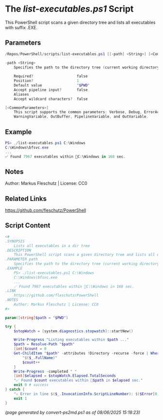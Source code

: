 The *list-executables.ps1* Script
===========================

This PowerShell script scans a given directory tree and lists all executables with suffix .EXE.

Parameters
----------
```powershell
/Repos/PowerShell/scripts/list-executables.ps1 [[-path] <String>] [<CommonParameters>]

-path <String>
    Specifies the path to the directory tree (current working directory by default)
    
    Required?                    false
    Position?                    1
    Default value                "$PWD"
    Accept pipeline input?       false
    Aliases                      
    Accept wildcard characters?  false

[<CommonParameters>]
    This script supports the common parameters: Verbose, Debug, ErrorAction, ErrorVariable, WarningAction, 
    WarningVariable, OutBuffer, PipelineVariable, and OutVariable.
```

Example
-------
```powershell
PS> ./list-executables.ps1 C:\Windows
C:\Windows\bfsvc.exe
...
✅ Found 7967 executables within 📂C:\Windows in 168 sec.

```

Notes
-----
Author: Markus Fleschutz | License: CC0

Related Links
-------------
https://github.com/fleschutz/PowerShell

Script Content
--------------
```powershell
<#
.SYNOPSIS
	Lists all executables in a dir tree
.DESCRIPTION
	This PowerShell script scans a given directory tree and lists all executables with suffix .EXE.
.PARAMETER path
	Specifies the path to the directory tree (current working directory by default)
.EXAMPLE
	PS> ./list-executables.ps1 C:\Windows
	C:\Windows\bfsvc.exe
	...
	✅ Found 7967 executables within 📂C:\Windows in 168 sec.
.LINK
	https://github.com/fleschutz/PowerShell
.NOTES
	Author: Markus Fleschutz | License: CC0
#>

param([string]$path = "$PWD")

try {
	$stopWatch = [system.diagnostics.stopwatch]::startNew()

	Write-Progress "Listing executables within $path ..."
	$path = Resolve-Path "$path"
	[int]$count = 0
	Get-ChildItem "$path" -attributes !Directory -recurse -force | Where-Object { $_.Name -like "*.exe" } | ForEach-Object {
		"$($_.FullName)"
		$count++
	}
	Write-Progress -completed " "
	[int]$elapsed = $stopWatch.Elapsed.TotalSeconds
	"✅ Found $count executables within 📂$path in $elapsed sec." 
	exit 0 # success
} catch {
	"⚠️ Error in line $($_.InvocationInfo.ScriptLineNumber): $($Error[0])"
	exit 1
}
```

*(page generated by convert-ps2md.ps1 as of 08/06/2025 15:18:23)*
